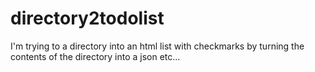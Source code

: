# directory2todolist

I'm trying to a directory into an html list with checkmarks by turning the contents of the directory into a json etc...
